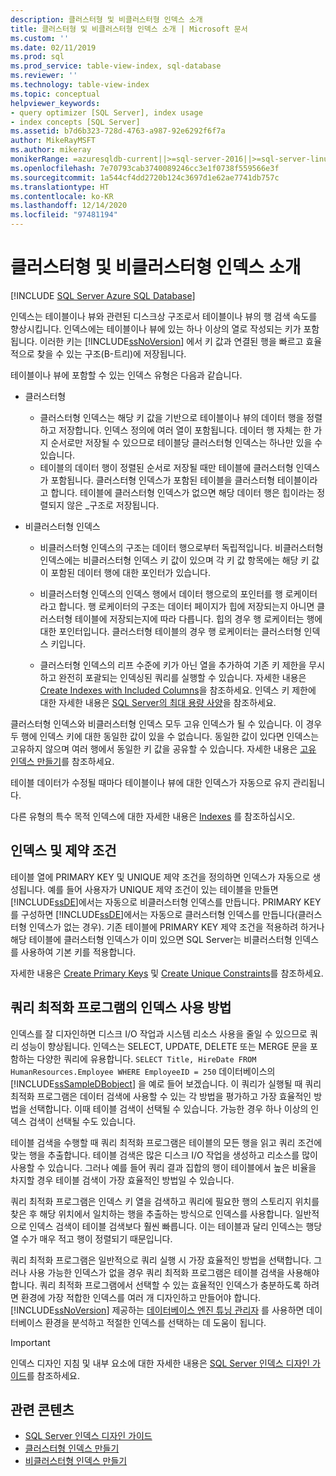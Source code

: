 ```yaml
---
description: 클러스터형 및 비클러스터형 인덱스 소개
title: 클러스터형 및 비클러스터형 인덱스 소개 | Microsoft 문서
ms.custom: ''
ms.date: 02/11/2019
ms.prod: sql
ms.prod_service: table-view-index, sql-database
ms.reviewer: ''
ms.technology: table-view-index
ms.topic: conceptual
helpviewer_keywords:
- query optimizer [SQL Server], index usage
- index concepts [SQL Server]
ms.assetid: b7d6b323-728d-4763-a987-92e6292f6f7a
author: MikeRayMSFT
ms.author: mikeray
monikerRange: =azuresqldb-current||>=sql-server-2016||>=sql-server-linux-2017||=azuresqldb-mi-current
ms.openlocfilehash: 7e70793cab3740089246cc3e1f0738f559566e3f
ms.sourcegitcommit: 1a544cf4dd2720b124c3697d1e62ae7741db757c
ms.translationtype: HT
ms.contentlocale: ko-KR
ms.lasthandoff: 12/14/2020
ms.locfileid: "97481194"
---
```

# <a name="clustered-and-nonclustered-indexes-described"></a>클러스터형 및 비클러스터형 인덱스 소개

[!INCLUDE [SQL Server Azure SQL Database](../../includes/applies-to-version/sql-asdb.md)]

인덱스는 테이블이나 뷰와 관련된 디스크상 구조로서 테이블이나 뷰의 행 검색 속도를 향상시킵니다. 인덱스에는 테이블이나 뷰에 있는 하나 이상의 열로 작성되는 키가 포함됩니다. 이러한 키는 [!INCLUDE[ssNoVersion](../../includes/ssnoversion-md.md)] 에서 키 값과 연결된 행을 빠르고 효율적으로 찾을 수 있는 구조(B-트리)에 저장됩니다.

테이블이나 뷰에 포함할 수 있는 인덱스 유형은 다음과 같습니다.

- 클러스터형

  - 클러스터형 인덱스는 해당 키 값을 기반으로 테이블이나 뷰의 데이터 행을 정렬하고 저장합니다. 인덱스 정의에 여러 열이 포함됩니다. 데이터 행 자체는 한 가지 순서로만 저장될 수 있으므로 테이블당 클러스터형 인덱스는 하나만 있을 수 있습니다.  
  - 테이블의 데이터 행이 정렬된 순서로 저장될 때만 테이블에 클러스터형 인덱스가 포함됩니다. 클러스터형 인덱스가 포함된 테이블을 클러스터형 테이블이라고 합니다. 테이블에 클러스터형 인덱스가 없으면 해당 데이터 행은 힙이라는 정렬되지 않은 _구조로 저장됩니다.

- 비클러스터형 인덱스

  - 비클러스터형 인덱스의 구조는 데이터 행으로부터 독립적입니다. 비클러스터형 인덱스에는 비클러스터형 인덱스 키 값이 있으며 각 키 값 항목에는 해당 키 값이 포함된 데이터 행에 대한 포인터가 있습니다.
  - 비클러스터형 인덱스의 인덱스 행에서 데이터 행으로의 포인터를 행 로케이터라고 합니다. 행 로케이터의 구조는 데이터 페이지가 힙에 저장되는지 아니면 클러스터형 테이블에 저장되는지에 따라 다릅니다. 힙의 경우 행 로케이터는 행에 대한 포인터입니다. 클러스터형 테이블의 경우 행 로케이터는 클러스터형 인덱스 키입니다.

  - 클러스터형 인덱스의 리프 수준에 키가 아닌 열을 추가하여 기존 키 제한을 무시하고 완전히 포괄되는 인덱싱된 쿼리를 실행할 수 있습니다. 자세한 내용은 [Create Indexes with Included Columns](../../relational-databases/indexes/create-indexes-with-included-columns.md)을 참조하세요. 인덱스 키 제한에 대한 자세한 내용은 [SQL Server의 최대 용량 사양](../../sql-server/maximum-capacity-specifications-for-sql-server.md)을 참조하세요.

클러스터형 인덱스와 비클러스터형 인덱스 모두 고유 인덱스가 될 수 있습니다. 이 경우 두 행에 인덱스 키에 대한 동일한 값이 있을 수 없습니다. 동일한 값이 있다면 인덱스는 고유하지 않으며 여러 행에서 동일한 키 값을 공유할 수 있습니다. 자세한 내용은 [고유 인덱스 만들기](../../relational-databases/indexes/create-unique-indexes.md)를 참조하세요.

테이블 데이터가 수정될 때마다 테이블이나 뷰에 대한 인덱스가 자동으로 유지 관리됩니다.

다른 유형의 특수 목적 인덱스에 대한 자세한 내용은 [Indexes](../../relational-databases/indexes/indexes.md) 를 참조하십시오.

## <a name="indexes-and-constraints"></a>인덱스 및 제약 조건

테이블 열에 PRIMARY KEY 및 UNIQUE 제약 조건을 정의하면 인덱스가 자동으로 생성됩니다. 예를 들어 사용자가 UNIQUE 제약 조건이 있는 테이블을 만들면 [!INCLUDE[ssDE](../../includes/ssde-md.md)]에서는 자동으로 비클러스터형 인덱스를 만듭니다. PRIMARY KEY를 구성하면 [!INCLUDE[ssDE](../../includes/ssde-md.md)]에서는 자동으로 클러스터형 인덱스를 만듭니다(클러스터형 인덱스가 없는 경우). 기존 테이블에 PRIMARY KEY 제약 조건을 적용하려 하거나 해당 테이블에 클러스터형 인덱스가 이미 있으면 SQL Server는 비클러스터형 인덱스를 사용하여 기본 키를 적용합니다.

자세한 내용은 [Create Primary Keys](../../relational-databases/tables/create-primary-keys.md) 및 [Create Unique Constraints](../../relational-databases/tables/create-unique-constraints.md)를 참조하세요.

## <a name="how-indexes-are-used-by-the-query-optimizer"></a>쿼리 최적화 프로그램의 인덱스 사용 방법

인덱스를 잘 디자인하면 디스크 I/O 작업과 시스템 리소스 사용을 줄일 수 있으므로 쿼리 성능이 향상됩니다. 인덱스는 SELECT, UPDATE, DELETE 또는 MERGE 문을 포함하는 다양한 쿼리에 유용합니다. `SELECT Title, HireDate FROM HumanResources.Employee WHERE EmployeeID = 250` 데이터베이스의 [!INCLUDE[ssSampleDBobject](../../includes/sssampledbobject-md.md)] 을 예로 들어 보겠습니다. 이 쿼리가 실행될 때 쿼리 최적화 프로그램은 데이터 검색에 사용할 수 있는 각 방법을 평가하고 가장 효율적인 방법을 선택합니다. 이때 테이블 검색이 선택될 수 있습니다. 가능한 경우 하나 이상의 인덱스 검색이 선택될 수도 있습니다.

테이블 검색을 수행할 때 쿼리 최적화 프로그램은 테이블의 모든 행을 읽고 쿼리 조건에 맞는 행을 추출합니다. 테이블 검색은 많은 디스크 I/O 작업을 생성하고 리소스를 많이 사용할 수 있습니다. 그러나 예를 들어 쿼리 결과 집합의 행이 테이블에서 높은 비율을 차지할 경우 테이블 검색이 가장 효율적인 방법일 수 있습니다.

쿼리 최적화 프로그램은 인덱스 키 열을 검색하고 쿼리에 필요한 행의 스토리지 위치를 찾은 후 해당 위치에서 일치하는 행을 추출하는 방식으로 인덱스를 사용합니다. 일반적으로 인덱스 검색이 테이블 검색보다 훨씬 빠릅니다. 이는 테이블과 달리 인덱스는 행당 열 수가 매우 적고 행이 정렬되기 때문입니다.

 쿼리 최적화 프로그램은 일반적으로 쿼리 실행 시 가장 효율적인 방법을 선택합니다. 그러나 사용 가능한 인덱스가 없을 경우 쿼리 최적화 프로그램은 테이블 검색을 사용해야 합니다. 쿼리 최적화 프로그램에서 선택할 수 있는 효율적인 인덱스가 충분하도록 하려면 환경에 가장 적합한 인덱스를 여러 개 디자인하고 만들어야 합니다. [!INCLUDE[ssNoVersion](../../includes/ssnoversion-md.md)] 제공하는 [데이터베이스 엔진 튜닝 관리자](../../relational-databases/performance/database-engine-tuning-advisor.md) 를 사용하면 데이터베이스 환경을 분석하고 적절한 인덱스를 선택하는 데 도움이 됩니다.

> [!IMPORTANT]
> 인덱스 디자인 지침 및 내부 요소에 대한 자세한 내용은 [SQL Server 인덱스 디자인 가이드](../../relational-databases/sql-server-index-design-guide.md)를 참조하세요.

## <a name="related-content"></a>관련 콘텐츠

- [SQL Server 인덱스 디자인 가이드](../../relational-databases/sql-server-index-design-guide.md)
- [클러스터형 인덱스 만들기](../../relational-databases/indexes/create-clustered-indexes.md)
- [비클러스터형 인덱스 만들기](../../relational-databases/indexes/create-nonclustered-indexes.md)
